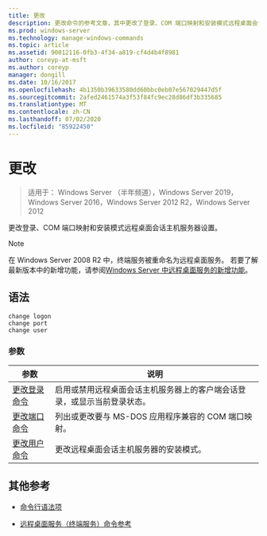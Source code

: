 ```yaml
---
title: 更改
description: 更改命令的参考文章，其中更改了登录、COM 端口映射和安装模式远程桌面会话主机服务器设置。
ms.prod: windows-server
ms.technology: manage-windows-commands
ms.topic: article
ms.assetid: 90012116-0fb3-4f34-a819-cf4d4b4f8981
author: coreyp-at-msft
ms.author: coreyp
manager: dongill
ms.date: 10/16/2017
ms.openlocfilehash: 4b1350b39633580dd60bbc0eb07e567029447d5f
ms.sourcegitcommit: 2afed2461574a3f53f84fc9ec28d86df3b335685
ms.translationtype: MT
ms.contentlocale: zh-CN
ms.lasthandoff: 07/02/2020
ms.locfileid: "85922450"
---
```

# <a name="change"></a>更改

> 适用于： Windows Server （半年频道），Windows Server 2019，Windows Server 2016，Windows Server 2012 R2，Windows Server 2012

更改登录、COM 端口映射和安装模式远程桌面会话主机服务器设置。

> [!NOTE]
> 在 Windows Server 2008 R2 中，终端服务被重命名为远程桌面服务。 若要了解最新版本中的新增功能，请参阅[Windows Server 中远程桌面服务的新增功能](https://docs.microsoft.com/previous-versions/windows/it-pro/windows-server-2012-R2-and-2012/dn283323(v=ws.11))。

## <a name="syntax"></a>语法

 ```
 change logon
 change port
 change user
 ```

### <a name="parameters"></a>参数

| 参数 | 说明 |
| --------- | ----------- |
| [更改登录命令](change-logon.md) | 启用或禁用远程桌面会话主机服务器上的客户端会话登录，或显示当前登录状态。 |
| [更改端口命令](change-port.md) | 列出或更改要与 MS-DOS 应用程序兼容的 COM 端口映射。 |
| [更改用户命令](change-user.md) | 更改远程桌面会话主机服务器的安装模式。 |

## <a name="additional-references"></a>其他参考

- [命令行语法项](command-line-syntax-key.md)

- [远程桌面服务（终端服务）命令参考](remote-desktop-services-terminal-services-command-reference.md)

